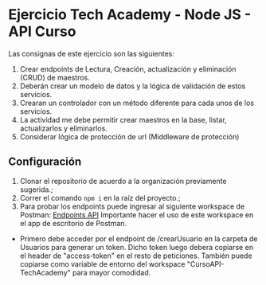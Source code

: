 # Ejercicio Tech Academy - Node JS - API Curso

Las consignas de este ejercicio son las siguientes:

1. Crear endpoints de Lectura, Creación, actualización y eliminación (CRUD) de maestros.
2. Deberán crear un modelo de datos y la lógica de validación de estos servicios.
3. Crearan un controlador con un método diferente para cada unos de los servicios.
4. La actividad me debe permitir crear maestros en la base, listar, actualizarlos y eliminarlos.
5. Considerar lógica de protección de url (Middleware de protección)

## Configuración
1.  Clonar el repositorio de acuerdo a la organización previamente sugerida.;
2.  Correr el comando `npm i` en la raíz del proyecto.;
3.  Para probar los endpoints puede ingresar al siguiente workspace de Postman: [Endpoints API](https://www.postman.com/red-eclipse-229019/workspace/techacademy-titamedia-juanrassa/collection/17910418-f1426f65-64cd-4e49-ae71-d4f9551565f9?action=share&creator=17910418) Importante hacer el uso de este workspace en el app de escritorio de Postman.
  - Primero debe acceder por el endpoint de /crearUsuario en la carpeta de Usuarios para generar un token. Dicho token luego debera copiarse en el header de "access-token" en el resto de peticiones. También puede copiarse como variable de entorno del workspace "CursoAPI-TechAcademy" para mayor comodidad.